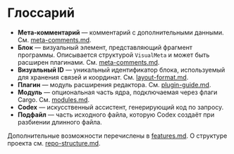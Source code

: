 # Глоссарий

- **Мета-комментарий** — комментарий с дополнительными данными. См. [meta-comments.md](meta-comments.md).
- **Блок** — визуальный элемент, представляющий фрагмент программы. Описывается структурой `VisualMeta` и может быть расширен плагинами. См. [meta-comments.md](meta-comments.md).
- **Визуальный ID** — уникальный идентификатор блока, используемый для хранения связей и координат. См. [layout-format.md](layout-format.md).
- **Плагин** — модуль расширения редактора. См. [plugin-guide.md](plugin-guide.md).
- **Модуль** — опциональная часть ядра, подключаемая через флаги Cargo. См. [modules.md](modules.md).
- **Codex** — искусственный ассистент, генерирующий код по запросу.
- **Подфайл** — часть исходного файла, которую Codex создаёт при разбиении длинного файла.

Дополнительные возможности перечислены в [features.md](features.md). О структуре проекта см. [repo-structure.md](repo-structure.md).

